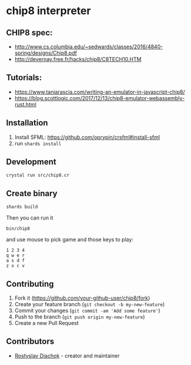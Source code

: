 # chip8 interpreter

## CHIP8 spec:

- http://www.cs.columbia.edu/~sedwards/classes/2016/4840-spring/designs/Chip8.pdf
- http://devernay.free.fr/hacks/chip8/C8TECH10.HTM

## Tutorials:

- https://www.taniarascia.com/writing-an-emulator-in-javascript-chip8/
- https://blog.scottlogic.com/2017/12/13/chip8-emulator-webassembly-rust.html

## Installation

1. Install SFML: https://github.com/oprypin/crsfml#install-sfml
2. run `shards install`

## Development

```
crystal run src/chip8.cr
```

## Create binary

```
shards build
```

Then you can run it

```
bin/chip8
```

and use mouse to pick game and those keys to play:

```
1 2 3 4 
q w e r 
a s d f 
z x c v
```

## Contributing

1. Fork it (<https://github.com/your-github-user/chip8/fork>)
2. Create your feature branch (`git checkout -b my-new-feature`)
3. Commit your changes (`git commit -am 'Add some feature'`)
4. Push to the branch (`git push origin my-new-feature`)
5. Create a new Pull Request

## Contributors

- [Rostyslav Diachok](https://github.com/infernalmaster) - creator and maintainer
